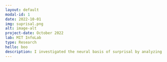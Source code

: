 ```yaml
---
layout: default
modal-id: 1
date: 2022-10-01
img: suprisal.png
alt: image-alt
project-date: October 2022
lab: MIT InfoLab
type: Research
hello: boo
description: I investigated the neural basis of surprisal by analyzing relationship between cognitive activity and surprisal scores, given 55h+ of intracranial recordings and annotated treebank. In this project, we computed word probabilities for our surprisal scores using LSTM, n-gram, and GPT-2 models. Above are raster plots and graphs of the neural voltage activity in the superior temporal gyrus region of the brain for the movie Cars 2. Surprisal was computed as the negative log of word probability, using word probabilities from the GPT-2 language model.
---
```

